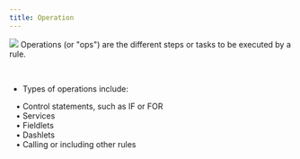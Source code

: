 ```yaml
---
title: Operation
---
```


<img src="/static/images/icons/page.png" /> Operations (or "ops") are the different steps or tasks to 
be executed by a rule.

<br />

* Types of operations include:<br />

&nbsp; &nbsp;• Control statements, such as IF or FOR <br />
&nbsp; &nbsp;• Services <br />
&nbsp; &nbsp;• Fieldlets <br />
&nbsp; &nbsp;• Dashlets <br />
&nbsp; &nbsp;• Calling or including other rules 
